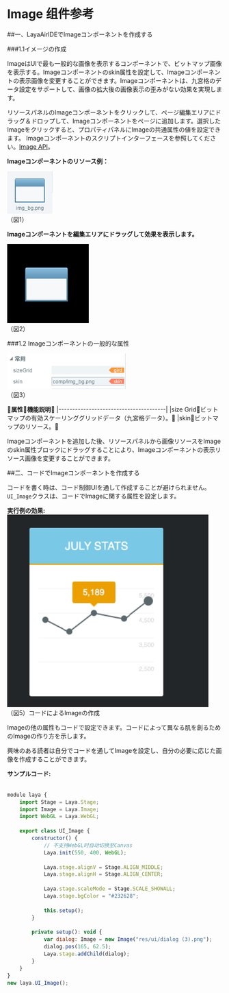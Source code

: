 # Image 组件参考



##一、LayaAirIDEでImageコンポーネントを作成する

###1.1イメージの作成

ImageはUIで最も一般的な画像を表示するコンポーネントで、ビットマップ画像を表示する。Imageコンポーネントのskin属性を設定して、Imageコンポーネントの表示画像を変更することができます。Imageコンポーネントは、九宮格のデータ設定をサポートして、画像の拡大後の画像表示の歪みがない効果を実現します。

リソースパネルのImageコンポーネントをクリックして、ページ編集エリアにドラッグ＆ドロップして、Imageコンポーネントをページに追加します。選択したImageをクリックすると、プロパティパネルにImageの共通属性の値を設定できます。
Imageコンポーネントのスクリプトインターフェースを参照してください。[Image API](http://layaair.ldc.layabox.com/api/index.html?category=Core&class=laya.ui.Image)。

​**Imageコンポーネントのリソース例：**

​![图片0.png](img/1.png)<br/>
（図1）

​**Imageコンポーネントを編集エリアにドラッグして効果を表示します。**

​![图片0.png](img/2.png)<br/>
（図2）

###1.2 Imageコンポーネントの一般的な属性

​![图片0.png](img/3.png)<br/>
（図3）

𞓜**属性**𞓜**機能説明**𞓜
|---------------------------------------|
|size Grid𞓜ビットマップの有効スケーリンググリッドデータ（九宮格データ）。𞓜
|skin𞓜ビットマップのリソース。𞓜

Imageコンポーネントを追加した後、リソースパネルから画像リソースをImageのskin属性ブロックにドラッグすることにより、Imageコンポーネントの表示リソース画像を変更することができます。

##二、コードでImageコンポーネントを作成する

コードを書く時は、コード制御UIを通して作成することが避けられません。`UI_Image`クラスは、コードでImageに関する属性を設定します。

**実行例の効果:**
​![5](img/4.png)<br/>
（図5）コードによるImageの作成

Imageの他の属性もコードで設定できます。コードによって異なる肌を創るためのImageの作り方を示します。

興味のある読者は自分でコードを通してImageを設定し、自分の必要に応じた画像を作成することができます。

**サンプルコード:**


```javascript

module laya {
	import Stage = Laya.Stage;
	import Image = Laya.Image;
	import WebGL = Laya.WebGL;

	export class UI_Image {
		constructor() {
			// 不支持WebGL时自动切换至Canvas
			Laya.init(550, 400, WebGL);

			Laya.stage.alignV = Stage.ALIGN_MIDDLE;
			Laya.stage.alignH = Stage.ALIGN_CENTER;

			Laya.stage.scaleMode = Stage.SCALE_SHOWALL;
			Laya.stage.bgColor = "#232628";

			this.setup();
		}

		private setup(): void {
			var dialog: Image = new Image("res/ui/dialog (3).png");
			dialog.pos(165, 62.5);
			Laya.stage.addChild(dialog);
		}
	}
}
new laya.UI_Image();
```


